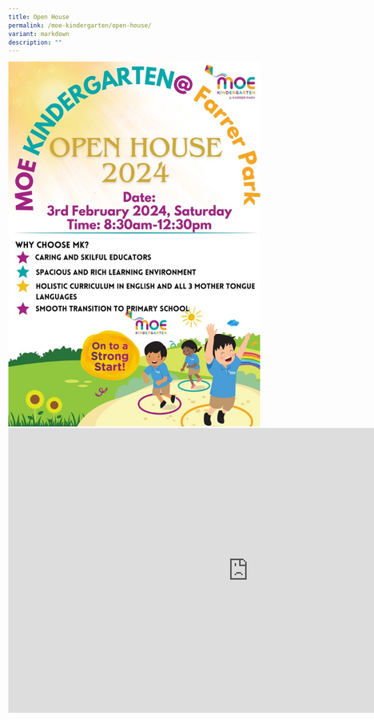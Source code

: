 ```yaml
---
title: Open House
permalink: /moe-kindergarten/open-house/
variant: markdown
description: ""
---
```

<img src="/images/MK/MK_Open_House_Poster_2024.jpg"><br>
		<iframe allowfullscreen="true" height="569" width="960" frameborder="0" src="https://docs.google.com/presentation/d/e/2PACX-1vSxgBHivzrkjLAw4S61V0FuIyDQF2qR9SpgE10WabZGU6Hvus1DxXZuVv-0H5dZiQM9BE4zCtlhcWUB/embed?start=false&amp;loop=true&amp;delayms=3000"></iframe>